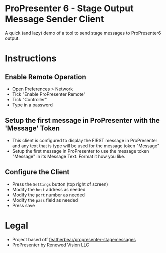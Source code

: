 # ProPresenter 6 - Stage Output Message Sender Client
A quick (and lazy) demo of a tool to send stage messages to ProPresenter6 output.  

# Instructions
## Enable Remote Operation
* Open Preferences > Network
* Tick "Enable ProPresenter Remote"
* Tick "Controller"
* Type in a password

## Setup the first message in ProPresenter with the 'Message' Token
* This client is configured to display the FIRST message in ProPresenter and any text that is type will be used for the message token "Message"
* Setup the first message in ProPresenter to use the message token "Message" in its Message Text.  Format it how you like.

## Configure the Client
* Press the `Settings` button (top right of screen)
* Modify the `host` address as needed
* Modify the `port` number as needed
* Modify the `pass` field as needed
* Press save

# Legal
* Project based off [featherbear/propresenter-stagemessages](https://github.com/featherbear/propresenter-stagemessages)
* ProPresenter by Renewed Vision LLC

